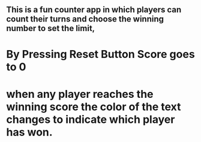 ## This is a fun counter app in which players can count their turns and choose the winning number to set the limit,
# By Pressing Reset Button Score goes to 0
# when any player reaches the winning score the color of the text changes to indicate which player has won.
